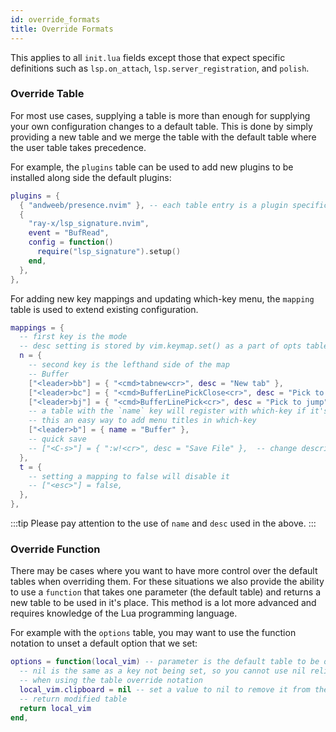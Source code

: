 ```yaml
---
id: override_formats
title: Override Formats
---
```


This applies to all `init.lua` fields except those that expect specific
definitions such as `lsp.on_attach`, `lsp.server_registration`, and `polish`.

### Override Table

For most use cases, supplying a table is more than enough for supplying your
own configuration changes to a default table. This is done by simply providing
a new table and we merge the table with the default table where the user table
takes precedence.

For example, the `plugins` table can be used to add new plugins to be
installed along side the default plugins:

```lua
plugins = {
  { "andweeb/presence.nvim" }, -- each table entry is a plugin specification for lazy.nvim
  {
    "ray-x/lsp_signature.nvim",
    event = "BufRead",
    config = function()
      require("lsp_signature").setup()
    end,
  },
},
```

For adding new key mappings and updating which-key menu, the `mapping` table is used to extend existing configuration.

```lua
mappings = {
  -- first key is the mode
  -- desc setting is stored by vim.keymap.set() as a part of opts table in vim lua module
  n = {
    -- second key is the lefthand side of the map
    -- Buffer
    ["<leader>bb"] = { "<cmd>tabnew<cr>", desc = "New tab" },
    ["<leader>bc"] = { "<cmd>BufferLinePickClose<cr>", desc = "Pick to close" },
    ["<leader>bj"] = { "<cmd>BufferLinePick<cr>", desc = "Pick to jump" },
    -- a table with the `name` key will register with which-key if it's available
    -- this an easy way to add menu titles in which-key
    ["<leader>b"] = { name = "Buffer" },
    -- quick save
    -- ["<C-s>"] = { ":w!<cr>", desc = "Save File" },  -- change description but the same command
  },
  t = {
    -- setting a mapping to false will disable it
    -- ["<esc>"] = false,
  },
},
```

:::tip
Please pay attention to the use of `name` and `desc` used in the above.
:::

### Override Function

There may be cases where you want to have more control over the default tables
when overriding them. For these situations we also provide the ability to use a
`function` that takes one parameter (the default table) and returns a new table
to be used in it's place. This method is a lot more advanced and requires
knowledge of the Lua programming language.

For example with the `options` table, you may want to use the function notation to unset a default option that we set:

```lua
options = function(local_vim) -- parameter is the default table to be overridden
  -- nil is the same as a key not being set, so you cannot use nil reliably
  -- when using the table override notation
  local_vim.clipboard = nil -- set a value to nil to remove it from the table
  -- return modified table
  return local_vim
end,
```

